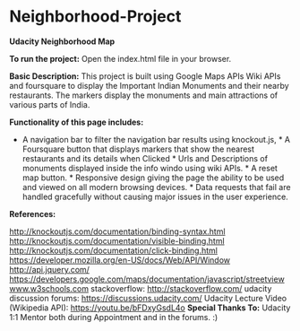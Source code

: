 # Neighborhood-Project

**Udacity Neighborhood Map**

**To run the project:**
Open the index.html file in your browser.

**Basic Description:**
This project is built using Google Maps APIs Wiki APIs and foursquare to display the Important Indian Monuments and their nearby restaurants.
The markers display the monuments and main attractions of various parts of India.

**Functionality of this page includes:**
   * A navigation bar to filter the navigation bar results using knockout.js,
    * A Foursquare button that displays markers that show the nearest restaurants and its details when Clicked
    * Urls and Descriptions of monuments displayed inside the info windo using wiki APIs.
    * A reset map button.
    * Responsive design giving the page the ability to be used and viewed on all modern browsing devices.
    * Data requests that fail are handled gracefully without causing major issues in the user experience.

**References:**

http://knockoutjs.com/documentation/binding-syntax.html
http://knockoutjs.com/documentation/visible-binding.html
http://knockoutjs.com/documentation/click-binding.html
https://developer.mozilla.org/en-US/docs/Web/API/Window
http://api.jquery.com/
https://developers.google.com/maps/documentation/javascript/streetview
www.w3schools.com
stackoverflow: http://stackoverflow.com/
udacity discussion forums: https://discussions.udacity.com/
Udacity Lecture Video (Wikipedia API): https://youtu.be/bFDxyGsdL4o
**Special Thanks To:**
Udacity 1:1 Mentor both during Appointment and in the forums. :)
